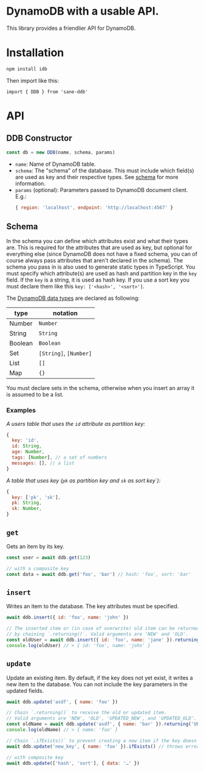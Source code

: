 # DynamoDB with a usable API.

This library provides a friendlier API for DynamoDB.

# Installation

```sh
npm install idb
```

Then import like this:

```
import { DDB } from 'sane-ddb'
```

# API

## DDB Constructor

```js
const db = new DDB(name, schema, params)
```

- `name`: Name of DynamoDB table.
- `schema`: The "schema" of the database. This must include which field(s) are used as key and their respective types. See [schema](#schema) for more information.
- `params` (optional): Parameters passed to DynamoDB document client.
  E.g.:
  ```js
  { region: 'localhost', endpoint: 'http://localhost:4567' }
  ```

## Schema

In the schema you can define which attributes exist and what their types are. This is required for the attributes that are used as key, but optional for everything else (since DynamoDB does not have a fixed schema, you can of course always pass attributes that aren't declared in the schema). The schema you pass in is also used to generate static types in TypeScript. You must specify which attribute(s) are used as hash and partition key in the `key` field. If the `key` is a string, it is used as hash key. If you use a sort key you must declare them like this `key: ['<hash>', '<sort>']`.

The [DynamoDB data types](https://docs.aws.amazon.com/amazondynamodb/latest/developerguide/HowItWorks.NamingRulesDataTypes.html) are declared as following:

| type    | notation               |
| ------- | ---------------------- |
| Number  | `Number`               |
| String  | `String`               |
| Boolean | `Boolean`              |
| Set     | `[String]`, `[Number]` |
| List    | `[]`                   |
| Map     | `{}`                   |

You must declare sets in the schema, otherwise when you insert an array it is assumed to be a list.

### Examples

_A users table that uses the `id` attribute as partition key:_

```js
{
  key: 'id',
  id: String,
  age: Number,
  tags: [Number], // a set of numbers
  messages: [], // a list
}
```

_A table that uses key (`pk` as partition key and `sk` as sort key`):_

```js
{
  key: ['pk', 'sk'],
  pk: String,
  sk: Number,
}
```

## `get`

Gets an item by its key.

```js
const user = await ddb.get(123)

// with a composite key
const data = await ddb.get('foo', 'bar') // hash: 'foo', sort: 'bar'
```

## `insert`

Writes an item to the database. The key attributes must be specified.

```js
await ddb.insert({ id: 'foo', name: 'john' })

// The inserted item or (in case of overwrite) old item can be returned
// by chaining `.returning()`. Valid arguments are 'NEW' and 'OLD'.
const oldUser = await ddb.insert({ id: 'foo', name: 'jane' }).returning('OLD')
console.log(oldUser) // > { id: 'foo', name: 'john' }
```

## `update`

Update an existing item. By default, if the key does not yet exist, it writes a new item to the database. You can not include the key parameters in the updated fields.

```js
await ddb.update('asdf', { name: 'foo' })

// Chain `.returning()` to receive the old or updated item.
// Valid arguments are 'NEW', 'OLD', 'UPDATED_NEW', and 'UPDATED_OLD'.
const oldName = await ddb.update('asdf', { name: 'bar' }).returning('UPDATED_OLD')
console.log(oldName) // > { name: 'foo' }

// Chain `.ifExists()` to prevent creating a new item if the key doesn't exist.
await ddb.update('new_key', { name: 'foo' }).ifExists() // throws error

// with composite key
await ddb.update(['hash', 'sort'], { data: '…' })
```
